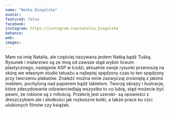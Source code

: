 ```yaml
---
name: "Natka Biegalska"
avatar: 
featured: false
facebook: 
instagram: https://instagram.com/natalia_biegalska
behance: 
web:
images:
---
```

Mam na imię Natalia, ale częściej nazywana jestem Natką bądź Tuśką. Rysunek i malarstwo są ze mną od zawsze stąd wybór liceum plastycznego, następnie ASP w Łodzi, aktualnie swoje rysunki przenoszę na skórę we własnym studio tatuażu a najlepiej spędzony czas to ten spędzony przy tworzeniu plakatów. Znaleźć można mnie zazwyczaj zrośniętą z jakimś meblem, pochyloną nad papierem bądź tabletem.
Tworzę obrazy i ilustracje, które zdecydowanie odzwierciedlają wszystko to co lubię, stąd możecie być pewni, że robione są z miłością. Przekrój jest szeroki- są opowieści z dreszczykiem ale i słodkości jak rozkoszne kotki, a także prace ku czci ulubionych filmów czy książek. 
